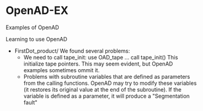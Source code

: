 # OpenAD-EX
Examples of OpenAD

Learning to use OpenAD

* FirstDot_product/
  We found several problems:
  - We need to call tape_init:
        use OAD_tape
        ...
        call tape_init()
    This initialize tape pointers. This may seem evident, but OpenAD examples
    sometimes ommit it.
  - Problems with subroutine variables that are defined as parameters from the
    calling functions. OpenAD may try to modify these variables (it restores its
    original value at the end of the subroutine). If the variable is defined as
    a parameter, it will produce a "Segmentation fault"
